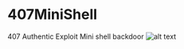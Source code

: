 # 407MiniShell
407 Authentic Exploit Mini shell backdoor
![alt text](https://i.ibb.co/wpN5xSc/screenshoot.jpg)
